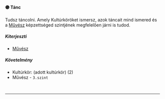 #### 🟣 Tánc

Tudsz táncolni. Amely Kultúrköröket ismersz, azok táncait mind ismered és a [Művész](kepzettsegek/muvesz.md) képzettséged szintjének megfelelően járni is tudod.

##### Kiterjeszti
- [Művész](kepzettsegek/muvesz.md)

##### Követelmény
- Kultúrkör: (adott kultúrkör) (2)
- Művész - `3.szint`

<br />

---
